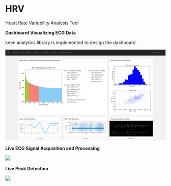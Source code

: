 # HRV
Heart Rate Variability Analysis Tool

**Dashboard Visualizing ECG Data**

keen analytics library is implemented to design the dashboard.

![](https://github.com/HRVpad/HRV/blob/master/Software/Dashboard/GUI_template.PNG?raw=true)



**Live ECG Signal Acquisition and Processing**

![](https://github.com/HRVpad/HRV/blob/master/Software/Dashboard/images/Live.gif?raw=true)



**Live Peak Detection**

![](https://github.com/HRVpad/HRV/blob/master/Software/peakDetection1.gif?raw=true)
